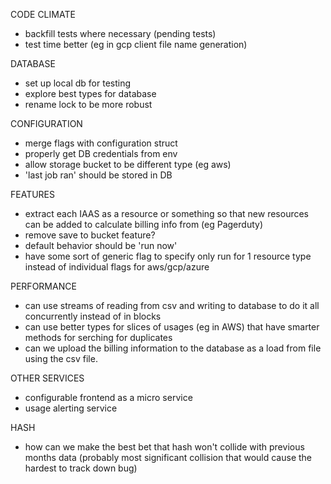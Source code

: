 CODE CLIMATE
* backfill tests where necessary (pending tests)
* test time better (eg in gcp client file name generation)

DATABASE
* set up local db for testing
* explore best types for database
* rename lock to be more robust

CONFIGURATION
* merge flags with configuration struct
* properly get DB credentials from env
* allow storage bucket to be different type (eg aws)
* 'last job ran' should be stored in DB

FEATURES
* extract each IAAS as a resource or something so that new resources can be added to calculate billing info from (eg Pagerduty)
* remove save to bucket feature?
* default behavior should be 'run now'
* have some sort of generic flag to specify only run for 1 resource type instead of individual flags for aws/gcp/azure

PERFORMANCE
* can use streams of reading from csv and writing to database to do it all concurrently instead of in blocks
* can use better types for slices of usages (eg in AWS) that have smarter methods for serching for duplicates
* can we upload the billing information to the database as a load from file using the csv file.

OTHER SERVICES
* configurable frontend as a micro service
* usage alerting service

HASH
* how can we make the best bet that hash won't collide with previous months data (probably most significant collision that would cause the hardest to track down bug)
